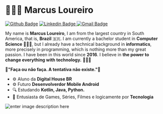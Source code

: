 # 👨🏻‍💻 Marcus Loureiro

[![Github Badge](https://img.shields.io/badge/-Github-000?style=flat-square&logo=Github&logoColor=white&link=https://github.com/dvdnotfound)](https://github.com/MarcusLoureiro) [   ![Linkedin Badge](https://img.shields.io/badge/-LinkedIn-blue?style=flat-square&logo=Linkedin&logoColor=white&link=https://www.linkedin.com/in/david-santos-a482041b2/) ](https://www.linkedin.com/in/marcus-loureiro-88454617a/)   [![Gmail Badge](https://img.shields.io/badge/-Gmail-c14438?style=flat-square&logo=Gmail&logoColor=white&link=mailto:marcushuriel80@gmail.com)](mailto:marcushuriel80@gmail.com)

My name is **Marcus Loureiro**, I am from the largest country in South America, that is, **Brazil** 🇧🇷. I am currently a bachelor student in **Computer Science** 🧑🏽‍🎓, but I already have a technical background in **informatics**, more precisely in programming, which is nothing more than my great passion. I have been in this world since **2016**. I believe in **the power to change everything with technology.** 🧑🏽‍💻 



**🧠"Faça ou não faça. A tentativa não existe."🧠**

 - ⚙️ Aluno da **Digital House BR**
 - ⚙️ Futuro **Desenvolverdor Mobile Android**
 - 🔍 Estudando **Kotlin, Java, Python.**
 - 📝 Entusiasta de Games, Séries, Filmes e logicamente por **Tecnologia**


![enter image description here](https://antoniaspagnardi.files.wordpress.com/2017/04/1358946.gif)



